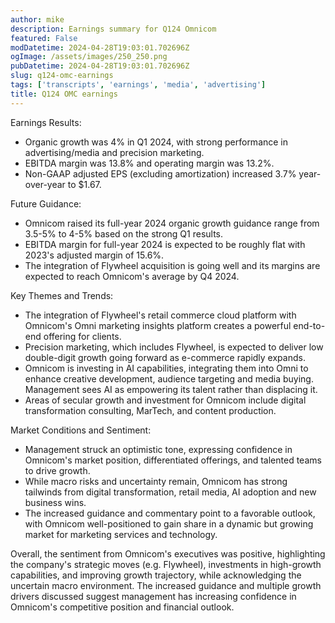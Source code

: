 ```yaml
---
author: mike
description: Earnings summary for Q124 Omnicom 
featured: False
modDatetime: 2024-04-28T19:03:01.702696Z
ogImage: /assets/images/250_250.png
pubDatetime: 2024-04-28T19:03:01.702696Z
slug: q124-omc-earnings
tags: ['transcripts', 'earnings', 'media', 'advertising']
title: Q124 OMC earnings
---
```


Earnings Results:
- Organic growth was 4% in Q1 2024, with strong performance in advertising/media and precision marketing. 
- EBITDA margin was 13.8% and operating margin was 13.2%.
- Non-GAAP adjusted EPS (excluding amortization) increased 3.7% year-over-year to $1.67.

Future Guidance:
- Omnicom raised its full-year 2024 organic growth guidance range from 3.5-5% to 4-5% based on the strong Q1 results. 
- EBITDA margin for full-year 2024 is expected to be roughly flat with 2023's adjusted margin of 15.6%.
- The integration of Flywheel acquisition is going well and its margins are expected to reach Omnicom's average by Q4 2024.

Key Themes and Trends:
- The integration of Flywheel's retail commerce cloud platform with Omnicom's Omni marketing insights platform creates a powerful end-to-end offering for clients. 
- Precision marketing, which includes Flywheel, is expected to deliver low double-digit growth going forward as e-commerce rapidly expands.
- Omnicom is investing in AI capabilities, integrating them into Omni to enhance creative development, audience targeting and media buying. Management sees AI as empowering its talent rather than displacing it.
- Areas of secular growth and investment for Omnicom include digital transformation consulting, MarTech, and content production.

Market Conditions and Sentiment:
- Management struck an optimistic tone, expressing confidence in Omnicom's market position, differentiated offerings, and talented teams to drive growth. 
- While macro risks and uncertainty remain, Omnicom has strong tailwinds from digital transformation, retail media, AI adoption and new business wins.
- The increased guidance and commentary point to a favorable outlook, with Omnicom well-positioned to gain share in a dynamic but growing market for marketing services and technology.

Overall, the sentiment from Omnicom's executives was positive, highlighting the company's strategic moves (e.g. Flywheel), investments in high-growth capabilities, and improving growth trajectory, while acknowledging the uncertain macro environment. The increased guidance and multiple growth drivers discussed suggest management has increasing confidence in Omnicom's competitive position and financial outlook.

